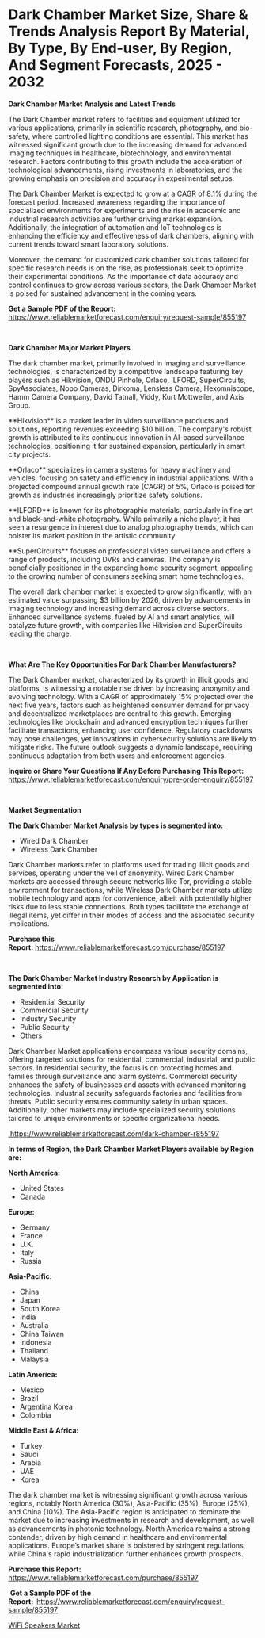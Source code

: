 <p><h1>Dark Chamber Market Size, Share & Trends Analysis Report By Material, By Type, By End-user, By Region, And Segment Forecasts, 2025 - 2032</h1></p><p><strong>Dark Chamber Market Analysis and Latest Trends</strong></p>
<p><p>The Dark Chamber market refers to facilities and equipment utilized for various applications, primarily in scientific research, photography, and bio-safety, where controlled lighting conditions are essential. This market has witnessed significant growth due to the increasing demand for advanced imaging techniques in healthcare, biotechnology, and environmental research. Factors contributing to this growth include the acceleration of technological advancements, rising investments in laboratories, and the growing emphasis on precision and accuracy in experimental setups.</p><p>The Dark Chamber Market is expected to grow at a CAGR of 8.1% during the forecast period. Increased awareness regarding the importance of specialized environments for experiments and the rise in academic and industrial research activities are further driving market expansion. Additionally, the integration of automation and IoT technologies is enhancing the efficiency and effectiveness of dark chambers, aligning with current trends toward smart laboratory solutions.</p><p>Moreover, the demand for customized dark chamber solutions tailored for specific research needs is on the rise, as professionals seek to optimize their experimental conditions. As the importance of data accuracy and control continues to grow across various sectors, the Dark Chamber Market is poised for sustained advancement in the coming years.</p></p>
<p><strong>Get a Sample PDF of the Report:&nbsp;</strong> <a href="https://www.reliablemarketforecast.com/enquiry/request-sample/855197?utm_campaign=1899&utm_medium=2&utm_source=Github&utm_content=ia&utm_term=11022025&utm_id=dark-chamber">https://www.reliablemarketforecast.com/enquiry/request-sample/855197</a></p>
<p>&nbsp;</p>
<p><strong>Dark Chamber Major Market Players</strong></p>
<p><p>The dark chamber market, primarily involved in imaging and surveillance technologies, is characterized by a competitive landscape featuring key players such as Hikvision, ONDU Pinhole, Orlaco, ILFORD, SuperCircuits, SpyAssociates, Nopo Cameras, Dirkoma, Lensless Camera, Hexomniscope, Hamm Camera Company, David Tatnall, Viddy, Kurt Mottweiler, and Axis Group.</p><p>**Hikvision** is a market leader in video surveillance products and solutions, reporting revenues exceeding $10 billion. The company's robust growth is attributed to its continuous innovation in AI-based surveillance technologies, positioning it for sustained expansion, particularly in smart city projects.</p><p>**Orlaco** specializes in camera systems for heavy machinery and vehicles, focusing on safety and efficiency in industrial applications. With a projected compound annual growth rate (CAGR) of 5%, Orlaco is poised for growth as industries increasingly prioritize safety solutions.</p><p>**ILFORD** is known for its photographic materials, particularly in fine art and black-and-white photography. While primarily a niche player, it has seen a resurgence in interest due to analog photography trends, which can bolster its market position in the artistic community.</p><p>**SuperCircuits** focuses on professional video surveillance and offers a range of products, including DVRs and cameras. The company is beneficially positioned in the expanding home security segment, appealing to the growing number of consumers seeking smart home technologies.</p><p>The overall dark chamber market is expected to grow significantly, with an estimated value surpassing $3 billion by 2026, driven by advancements in imaging technology and increasing demand across diverse sectors. Enhanced surveillance systems, fueled by AI and smart analytics, will catalyze future growth, with companies like Hikvision and SuperCircuits leading the charge.</p></p>
<p>&nbsp;</p>
<p><strong>What Are The Key Opportunities For Dark Chamber Manufacturers?</strong></p>
<p><p>The Dark Chamber market, characterized by its growth in illicit goods and platforms, is witnessing a notable rise driven by increasing anonymity and evolving technology. With a CAGR of approximately 15% projected over the next five years, factors such as heightened consumer demand for privacy and decentralized marketplaces are central to this growth. Emerging technologies like blockchain and advanced encryption techniques further facilitate transactions, enhancing user confidence. Regulatory crackdowns may pose challenges, yet innovations in cybersecurity solutions are likely to mitigate risks. The future outlook suggests a dynamic landscape, requiring continuous adaptation from both users and enforcement agencies.</p></p>
<p><strong>Inquire or Share Your Questions If Any Before Purchasing This Report:</strong> <a href="https://www.reliablemarketforecast.com/enquiry/pre-order-enquiry/855197?utm_campaign=1899&utm_medium=2&utm_source=Github&utm_content=ia&utm_term=11022025&utm_id=dark-chamber">https://www.reliablemarketforecast.com/enquiry/pre-order-enquiry/855197</a></p>
<p>&nbsp;</p>
<p><strong>Market Segmentation</strong></p>
<p><strong>The Dark Chamber Market Analysis by types is segmented into:</strong></p>
<p><ul><li>Wired Dark Chamber</li><li>Wireless Dark Chamber</li></ul></p>
<p><p>Dark Chamber markets refer to platforms used for trading illicit goods and services, operating under the veil of anonymity. Wired Dark Chamber markets are accessed through secure networks like Tor, providing a stable environment for transactions, while Wireless Dark Chamber markets utilize mobile technology and apps for convenience, albeit with potentially higher risks due to less stable connections. Both types facilitate the exchange of illegal items, yet differ in their modes of access and the associated security implications.</p></p>
<p><strong>Purchase this Report:&nbsp;</strong><a href="https://www.reliablemarketforecast.com/purchase/855197?utm_campaign=1899&utm_medium=2&utm_source=Github&utm_content=ia&utm_term=11022025&utm_id=dark-chamber">https://www.reliablemarketforecast.com/purchase/855197</a></p>
<p>&nbsp;</p>
<p><strong>The Dark Chamber Market Industry Research by Application is segmented into:</strong></p>
<p><ul><li>Residential Security</li><li>Commercial Security</li><li>Industry Security</li><li>Public Security</li><li>Others</li></ul></p>
<p><p>Dark Chamber Market applications encompass various security domains, offering targeted solutions for residential, commercial, industrial, and public sectors. In residential security, the focus is on protecting homes and families through surveillance and alarm systems. Commercial security enhances the safety of businesses and assets with advanced monitoring technologies. Industrial security safeguards factories and facilities from threats. Public security ensures community safety in urban spaces. Additionally, other markets may include specialized security solutions tailored to unique environments or specific organizational needs.</p></p>
<p><a href="https://www.reliablemarketforecast.com/dark-chamber-r855197?utm_campaign=1899&utm_medium=2&utm_source=Github&utm_content=ia&utm_term=11022025&utm_id=dark-chamber">&nbsp;https://www.reliablemarketforecast.com/dark-chamber-r855197</a></p>
<p><strong>In terms of Region, the Dark Chamber Market Players available by Region are:</strong></p>
<p>
    <p> <strong> North America: </strong>
        <ul>
            <li>United States</li>
            <li>Canada</li>
        </ul>
        </p> 
    <p> <strong> Europe: </strong>
        <ul>
            <li>Germany</li>
            <li>France</li>
            <li>U.K.</li>
            <li>Italy</li>
            <li>Russia</li>
        </ul>
        </p> 
    <p> <strong> Asia-Pacific: </strong>
        <ul>
            <li>China</li>
            <li>Japan</li>
            <li>South Korea</li>
            <li>India</li>
            <li>Australia</li>
            <li>China Taiwan</li>
            <li>Indonesia</li>
            <li>Thailand</li>
            <li>Malaysia</li>
        </ul>
        </p> 
    <p> <strong> Latin America: </strong>
        <ul>
            <li>Mexico</li>
            <li>Brazil</li>
            <li>Argentina Korea</li>
            <li>Colombia</li>
        </ul>
        </p> 
    <p> <strong> Middle East & Africa: </strong>
        <ul>
            <li>Turkey</li>
            <li>Saudi</li>
            <li>Arabia</li>
            <li>UAE</li>
            <li>Korea</li>
        </ul>
    </p>
    </p>
<p><p>The dark chamber market is witnessing significant growth across various regions, notably North America (30%), Asia-Pacific (35%), Europe (25%), and China (10%). The Asia-Pacific region is anticipated to dominate the market due to increasing investments in research and development, as well as advancements in photonic technology. North America remains a strong contender, driven by high demand in healthcare and environmental applications. Europe’s market share is bolstered by stringent regulations, while China's rapid industrialization further enhances growth prospects.</p></p>
<p><strong>Purchase this Report: </strong><a href="https://www.reliablemarketforecast.com/purchase/855197?utm_campaign=1899&utm_medium=2&utm_source=Github&utm_content=ia&utm_term=11022025&utm_id=dark-chamber">https://www.reliablemarketforecast.com/purchase/855197</a></p>
<p>&nbsp;<strong>Get a Sample PDF of the Report:&nbsp;&nbsp;</strong><a href="https://www.reliablemarketforecast.com/enquiry/request-sample/855197?utm_campaign=1899&utm_medium=2&utm_source=Github&utm_content=ia&utm_term=11022025&utm_id=dark-chamber">https://www.reliablemarketforecast.com/enquiry/request-sample/855197</a></p>
<p><strong></strong></p>
<p><p><a href="https://github.com/YashRP12/Market-Research-Report-List-7/blob/main/wifi-speakers-market.md?utm_campaign=1899&utm_medium=2&utm_source=Github&utm_content=ia&utm_term=11022025&utm_id=dark-chamber">WiFi Speakers Market</a></p></p>